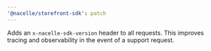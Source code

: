 ```yaml
---
'@nacelle/storefront-sdk': patch
---
```


Adds an `x-nacelle-sdk-version` header to all requests. This improves tracing and observability in the event of a support request.
